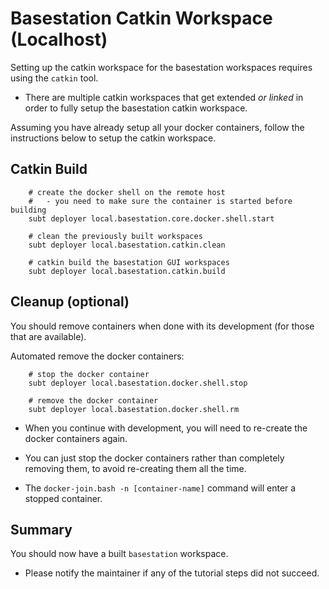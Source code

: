 # Basestation Catkin Workspace (Localhost)

Setting up the catkin workspace for the basestation workspaces requires using the `catkin` tool.

- There are multiple catkin workspaces that get extended *or linked* in order to fully setup the basestation catkin workspace.

Assuming you have already setup all your docker containers, follow the instructions below to setup the catkin workspace.

## Catkin Build

        # create the docker shell on the remote host
        #   - you need to make sure the container is started before building
        subt deployer local.basestation.core.docker.shell.start

        # clean the previously built workspaces
        subt deployer local.basestation.catkin.clean

        # catkin build the basestation GUI workspaces
        subt deployer local.basestation.catkin.build


## Cleanup (optional)

You should remove containers when done with its development (for those that are available).

Automated remove the docker containers:

        # stop the docker container
        subt deployer local.basestation.docker.shell.stop

        # remove the docker container
        subt deployer local.basestation.docker.shell.rm

- When you continue with development, you will need to re-create the docker containers again.

- You can just stop the docker containers rather than completely removing them, to avoid re-creating them all the time.

- The `docker-join.bash -n [container-name]` command will enter a stopped container.

## Summary

You should now have a built `basestation` workspace.

- Please notify the maintainer if any of the tutorial steps did not succeed.
